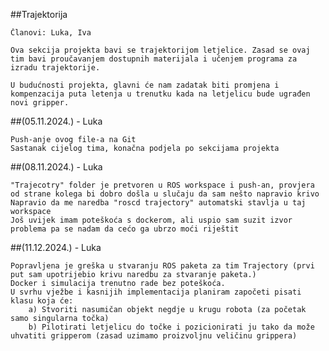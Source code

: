 ##Trajektorija

    Članovi: Luka, Iva

    Ova sekcija projekta bavi se trajektorijom letjelice. Zasad se ovaj tim bavi proučavanjem dostupnih materijala i učenjem programa za izradu trajektorije.

    U budućnosti projekta, glavni će nam zadatak biti promjena i kompenzacija puta letenja u trenutku kada na letjelicu bude ugrađen novi gripper.

##(05.11.2024.) - Luka

    Push-anje ovog file-a na Git
    Sastanak cijelog tima, konačna podjela po sekcijama projekta

##(08.11.2024.) - Luka

    "Trajecotry" folder je pretvoren u ROS workspace i push-an, provjera od strane kolega bi dobro došla u slučaju da sam nešto napravio krivo
    Napravio da me naredba "roscd trajectory" automatski stavlja u taj workspace
    Još uvijek imam poteškoća s dockerom, ali uspio sam suzit izvor problema pa se nadam da cećo ga ubrzo moći riještit

##(11.12.2024.) - Luka

    Popravljena je greška u stvaranju ROS paketa za tim Trajectory (prvi put sam upotrijebio krivu naredbu za stvaranje paketa.)
    Docker i simulacija trenutno rade bez poteškoća.
    U svrhu vježbe i kasnijih implementacija planiram započeti pisati klasu koja će:
    	a) Stvoriti nasumičan objekt negdje u krugu robota (za početak samo singularna točka)
    	b) Pilotirati letjelicu do točke i pozicionirati ju tako da može uhvatiti gripperom (zasad uzimamo proizvoljnu veličinu grippera)
    	
